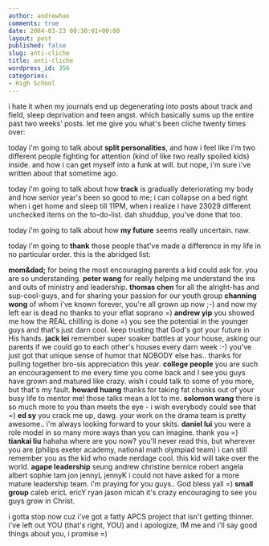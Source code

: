 ```yaml
---
author: andrewhao
comments: true
date: 2004-03-23 00:30:01+00:00
layout: post
published: false
slug: anti-cliche
title: anti-cliche
wordpress_id: 356
categories:
- High School
---
```


i hate it when my journals end up degenerating into posts about track and field, sleep deprivation and teen angst. which basically sums up the entire past two weeks' posts. let me give you what's been cliche twenty times over:

today i'm going to talk about **split personalities**, and how i feel like i'm two different people fighting for attention (kind of like two really spoiled kids) inside. and how i can get myself into a funk at will. but nope, i'm sure i've written about that sometime ago.

today i'm going to talk about how **track** is gradually deteriorating my body and how senior year's been so good to me; i can collapse on a bed right when i get home and sleep till 11PM, when i realize i have 23029 different unchecked items on the to-do-list. dah shuddup, you've done that too.

today i'm going to talk about how **my future** seems really uncertain. naw.

today i'm going to **thank** those people that've made a difference in my life in no particular order. this is the abridged list:

**mom&dad;** for being the most encouraging parents a kid could ask for. you are so understanding.
**peter wang** for really helping me understand the ins and outs of ministry and leadership.
**thomas chen** for all the alright-has and sup-cool-guys, and for sharing your passion for our youth group
**channing wong** of whom i've known forever, you're all grown up now ;-) and now my left ear is dead no thanks to your eflat soprano =)
**andrew yip** you showed me how the REAL chilling is done =) you see the potential in the younger guys and that's just darn cool. keep trusting that God's got your future in His hands.
**jack lei** remember super soaker battles at your house, asking our parents if we could go to each other's houses every darn week :-) you've just got that unique sense of humor that NOBODY else has.. thanks for pulling together bro-sis appreciation this year.
**college people** you are such an encouragement to me every time you come back and I see you guys have grown and matured like crazy. wish i could talk to some of you more, but that's my fault.
**howard huang** thanks for taking fat chunks out of your busy life to mentor me! those talks mean a lot to me.
**solomon wang** there is so much more to you than meets the eye - i wish everybody could see that =)
**ed sy** you crack me up, dawg. your work on the drama team is pretty awesome.. i'm always looking forward to your skits.
**daniel lui** you were a role model in so many more ways than you can imagine. thank you =)
**tiankai liu** hahaha where are you now? you'll never read this, but wherever you are (philips exeter academy, national math olympiad team) i can still remember you as the kid who made nerdage cool. this kid will take over the world.
**agape leadership** seung andrew christine bernice robert angela albert sophie tam jon jennyL jennyK i could not have asked for a more mature leadership team. i'm praying for you guys.. God bless yall =)
**small group** caleb ericL ericY ryan jason micah it's crazy encouraging to see you guys grow in Christ.

i gotta stop now cuz i've got a fatty APCS project that isn't getting thinner. i've left out YOU (that's right, YOU) and i apologize, IM me and i'll say good things about you, i promise =)
